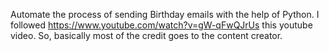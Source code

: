 Automate the process of sending Birthday emails with the help of Python.
I followed https://www.youtube.com/watch?v=gW-qFwQJrUs this youtube video.
So, basically most of the credit goes to the content creator.
